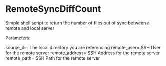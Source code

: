 RemoteSyncDiffCount
===================

Simple shell script to return the number of files out of sync between a remote and local server

Parameters:

source_dir: The local directory you are referencing
remote_user= SSH User for the remote server
remote_address= SSH Address for the remote server
remote_path= SSH Path for the remote server
